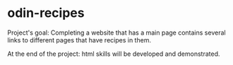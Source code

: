 # odin-recipes

Project's goal: Completing a website that has a main page
contains several links to different pages that have recipes in them.

At the end of the project: html skills will be developed and demonstrated.